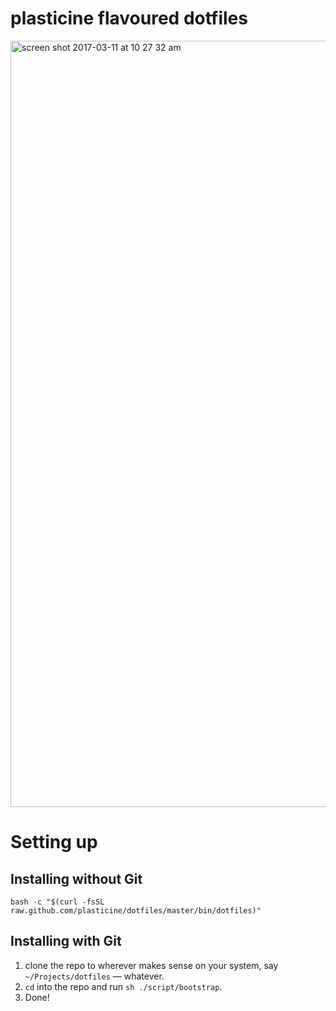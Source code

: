 # plasticine flavoured dotfiles

<img width="1226" alt="screen shot 2017-03-11 at 10 27 32 am" src="https://cloud.githubusercontent.com/assets/18076/23817210/7694b3e4-0645-11e7-866e-b548a2b8dae7.png">

# Setting up

## Installing without Git

```shell
bash -c "$(curl -fsSL raw.github.com/plasticine/dotfiles/master/bin/dotfiles)"
```

## Installing with Git

1. clone the repo to wherever makes sense on your system, say `~/Projects/dotfiles` — whatever.
2. `cd` into the repo and run `sh ./script/bootstrap`.
3. Done!

